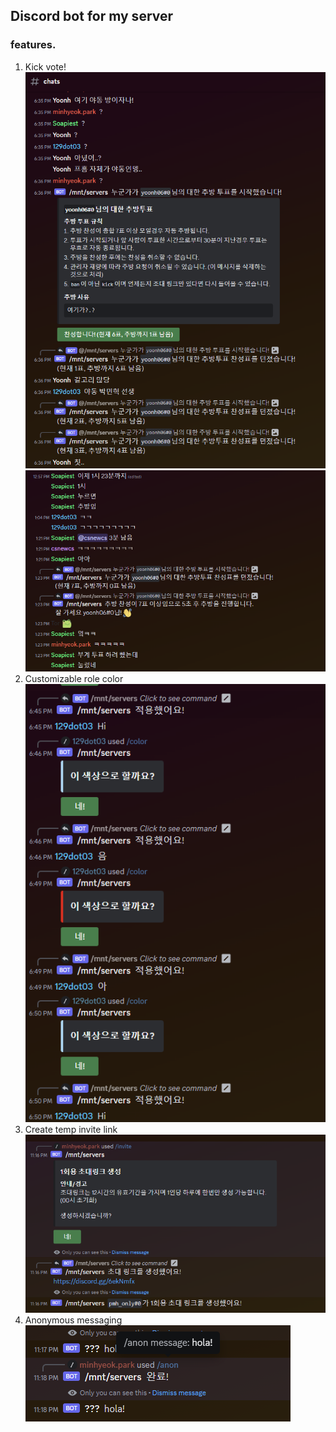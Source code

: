 ## Discord bot for my server

### features.
1. Kick vote!\
  ![](docs/kickvote-demo.png)\
  ![](docs/kickvote-demo2.png)
2. Customizable role color\
  ![](docs/color-demo.png)
3. Create temp invite link\
  ![](docs/invite-demo.png)
4. Anonymous messaging\
  ![](docs/anon-demo.png)
